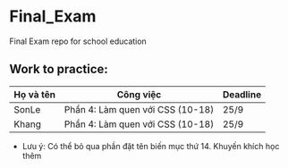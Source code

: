 # Final_Exam
Final Exam repo for school education


## Work to practice:

| Họ và tên | Công việc | Deadline |
| ------------- | ------------- | ----|
|SonLe| Phần 4: Làm quen với CSS (10-18)| 25/9 |
|Khang| Phần 4: Làm quen với CSS (10-18)| 25/9 |

* Lưu ý: Có thể bỏ qua phần đặt tên biến mục thứ 14. Khuyến khích học thêm
